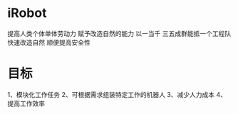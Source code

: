 # iRobot
提高人类个体单体劳动力 赋予改造自然的能力 以一当千 三五成群能抵一个工程队 快速改造自然 顺便提高安全性

# 目标

1、模块化工作任务
2、可根据需求组装特定工作的机器人
3、减少人力成本
4、提高工作效率

